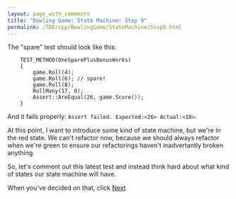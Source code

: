 ```yaml
---
layout: page_with_comments
title: "Bowling Game: State Machine: Step 9"
permalink: /TDD/cpp/BowlingGame/StateMachine/Step9.html
---
```


The "spare" test should look like this:

```
    TEST_METHOD(OneSparePlusBonusWorks)
    {
        game.Roll(4);
        game.Roll(6); // spare!
        game.Roll(8);
        RollMany(17, 0);
        Assert::AreEqual(26, game.Score());
    }
```

And it fails properly:  ```Assert failed. Expected:<26> Actual:<18>```.

At this point, I want to introduce some kind of state machine, but we're in the red state. We can't refactor now, because we should always refactor when we're green to ensure our refactorings haven't inadvertantly broken anything.

So, let's comment out this latest test and instead think hard about what kind of states our state machine will have.

When you've decided on that, click [Next](Step10.html)

